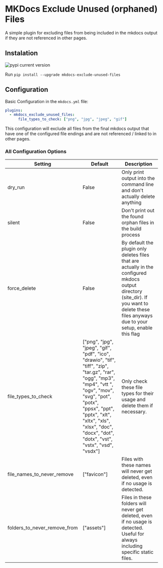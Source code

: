 # MKDocs Exclude Unused (orphaned) Files

A simple plugin for excluding files from being included in the mkdocs output if they are not referenced in other pages.  

## Instalation

![pypi current version](https://img.shields.io/pypi/v/mkdocs-exclude-unused-files?style=flat-square)

Run `pip install --upgrade mkdocs-exclude-unused-files`

## Configuration

Basic Configuration in the `mkdocs.yml` file:

```yaml
plugins:
  - mkdocs_exclude_unused_files:
      file_types_to_check: ["png", "jpg", "jpeg", "gif"]
```

This configuration will exclude all files from the final mkdocs output that have one of the configured file endings and are not referenced / linked to in other pages.  

### All Configuration Options

| Setting                      | Default                                                                                                                                                                                                                                                                        | Description                                                                                                                                                                                    |
|------------------------------|--------------------------------------------------------------------------------------------------------------------------------------------------------------------------------------------------------------------------------------------------------------------------------|------------------------------------------------------------------------------------------------------------------------------------------------------------------------------------------------|
| dry_run                      | False                                                                                                                                                                                                                                                                          | Only print output into the command line and don't actually delete anything                                                                                                                     |
| silent                       | False                                                                                                                                                                                                                                                                          | Don't print out the found orphan files in the build process                                                                                                                                    |
| force_delete                 | False                                                                                                                                                                                                                                                                          | By default the plugin only deletes files that are actually in the configured mkdocs output directory (site_dir). If you want to delete these files anyways due to your setup, enable this flag |
| file_types_to_check          | ["png", "jpg", "jpeg", "gif", "pdf", "ico", "drawio", "tif", "tiff", "zip", "tar.gz", "rar", "ogg", "mp3", "mp4", "vtt ", "ogv", "mov", "svg", "pot", "potx", "ppsx", "ppt", "pptx", "xlt", "xltx", "xls", "xlsx", "doc", "docx", "dot", "dotx", "vst", "vstx", "vsd", "vsdx"] | Only check these file types for their usage and delete them if necessary.                                                                                                                      |
| file_names_to_never_remove   | ["favicon"]                                                                                                                                                                                                                                                                    | Files with these names will never get deleted, even if no usage is detected.                                                                                                                   |
| folders_to_never_remove_from | ["assets"]                                                                                                                                                                                                                                                                     | Files in these folders will never get deleted, even if no usage is detected. Useful for always including specific static files.                                                                |
